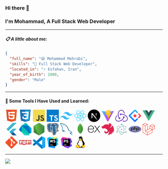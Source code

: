 ### Hi there 👋
### I'm Mohammad, A Full Stack Web Developer
---

<!--
**mehrabi98/mehrabi98** is a ✨ _special_ ✨ repository because its `README.md` (this file) appears on your GitHub profile.

Here are some ideas to get you started:

- 🔭 I’m currently working on ...
- 🌱 I’m currently learning ...
- 👯 I’m looking to collaborate on ...
- 🤔 I’m looking for help with ...
- 💬 Ask me about ...
- 📫 How to reach me: ...
- 😄 Pronouns: ...
- ⚡ Fun fact: ...
-->

##### 📋 A little about me:
```json
{
  "full_name": "😄 Mohammad Mehrabi",
  "skills": "🌱 Full Stack Web Developer",
  "located_in": "⚡ Esfahan, Iran",
  "year_of_birth": 2000,
  "gender": "Male"
}
```

---
#### 🚀 Some Tools I Have Used and Learned:
<p>
  <img src="https://raw.githubusercontent.com/devicons/devicon/master/icons/html5/html5-original.svg" alt="html5" width="40" height="40" />
  <img src="https://raw.githubusercontent.com/devicons/devicon/master/icons/css3/css3-original.svg" alt="css3" width="40" height="40" />
  <img src="https://raw.githubusercontent.com/devicons/devicon/master/icons/javascript/javascript-original.svg" alt="javascript" width="40" height="40" />
  <img src="https://raw.githubusercontent.com/devicons/devicon/master/icons/typescript/typescript-original.svg" alt="typescript" width="40" height="40" />
  <img src="https://raw.githubusercontent.com/devicons/devicon/master/icons/tailwindcss/tailwindcss-original.svg" alt="tailwindcss" width="40" height="40" />
  <img src="https://raw.githubusercontent.com/devicons/devicon/master/icons/react/react-original.svg" alt="react" width="40" height="40" />
  <img src="https://raw.githubusercontent.com/devicons/devicon/master/icons/nextjs/nextjs-original.svg" alt="nextjs" width="40" height="40" />
  <img src="https://raw.githubusercontent.com/devicons/devicon/master/icons/vitejs/vitejs-original.svg" alt="vitejs" width="40" height="40" />
  <img src="https://raw.githubusercontent.com/devicons/devicon/master/icons/redux/redux-original.svg" alt="redux" width="40" height="40" />
  <img src="https://raw.githubusercontent.com/devicons/devicon/master/icons/antdesign/antdesign-original.svg" alt="antdesign" width="40" height="40" />
  <img src="https://raw.githubusercontent.com/devicons/devicon/master/icons/vuejs/vuejs-original.svg" alt="vuejs" width="40" height="40" />
  <img src="https://raw.githubusercontent.com/devicons/devicon/master/icons/flutter/flutter-original.svg" alt="flutter" width="40" height="40" />
  <img src="https://raw.githubusercontent.com/devicons/devicon/master/icons/dart/dart-original.svg" alt="dart" width="40" height="40" />
  <img src="https://raw.githubusercontent.com/devicons/devicon/master/icons/nodejs/nodejs-original.svg" alt="nodejs" width="40" height="40" />
  <img src="https://raw.githubusercontent.com/devicons/devicon/master/icons/postgresql/postgresql-original.svg" alt="postgresql" width="40" height="40" />
  <img src="https://raw.githubusercontent.com/devicons/devicon/master/icons/mysql/mysql-original.svg" alt="mysql" width="40" height="40" />
  <img src="https://raw.githubusercontent.com/devicons/devicon/master/icons/mongodb/mongodb-original.svg" alt="mongodb" width="40" height="40" />
  <img src="https://raw.githubusercontent.com/devicons/devicon/master/icons/express/express-original.svg" alt="express" width="40" height="40" />
  <img src="https://raw.githubusercontent.com/devicons/devicon/master/icons/nestjs/nestjs-original.svg" alt="nestjs" width="40" height="40" />
  <img src="https://raw.githubusercontent.com/devicons/devicon/master/icons/electron/electron-original.svg" alt="electron" width="40" height="40" />
  <img src="https://raw.githubusercontent.com/devicons/devicon/master/icons/php/php-original.svg" alt="php" width="40" height="40" />
  <img src="https://raw.githubusercontent.com/devicons/devicon/master/icons/laravel/laravel-original.svg" alt="laravel" width="40" height="40" />
  <img src="https://raw.githubusercontent.com/devicons/devicon/master/icons/git/git-original.svg" alt="git" width="40" height="40" />
  <img src="https://raw.githubusercontent.com/devicons/devicon/master/icons/npm/npm-original-wordmark.svg" alt="npm" width="40" height="40" />
  <img src="https://raw.githubusercontent.com/devicons/devicon/master/icons/vscode/vscode-original.svg" alt="vscode" width="40" height="40" />
  <img src="https://raw.githubusercontent.com/devicons/devicon/master/icons/webstorm/webstorm-original.svg" alt="webstorm" width="40" height="40" />
  <img src="https://raw.githubusercontent.com/devicons/devicon/master/icons/phpstorm/phpstorm-original.svg" alt="phpstorm" width="40" height="40" />
  <img src="https://raw.githubusercontent.com/devicons/devicon/master/icons/linux/linux-original.svg" alt="linux" width="40" height="40" />
</p>

---
![](https://komarev.com/ghpvc/?username=mehrabi98)
